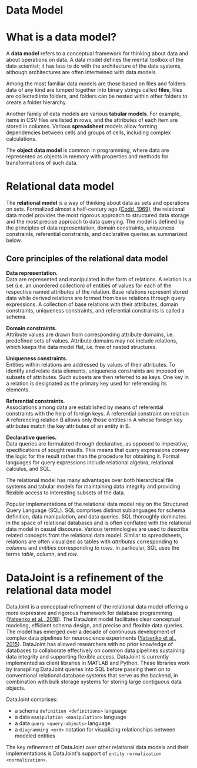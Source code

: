 # Data Model

# What is a data model?

A **data model** refers to a conceptual framework for thinking about
data and about operations on data. A data model defines the mental
toolbox of the data scientist; it has less to do with the architecture
of the data systems, although architectures are often intertwined with
data models.

Among the most familiar data models are those based on files and
folders: data of any kind are lumped together into binary strings called
**files**, files are collected into folders, and folders can be nested
within other folders to create a folder hierarchy.

Another family of data models are various **tabular models**. For
example, items in CSV files are listed in rows, and the attributes of
each item are stored in columns. Various **spreadsheet** models allow
forming dependencies between cells and groups of cells, including
complex calculations.

The **object data model** is common in programming, where data are
represented as objects in memory with properties and methods for
transformations of such data.

# Relational data model

The **relational model** is a way of thinking about data as sets and
operations on sets. Formalized almost a half-century ago ([Codd,
1969](https://dl.acm.org/citation.cfm?doid=362384.362685)), the
relational data model provides the most rigorous approach to structured
data storage and the most precise approach to data querying. The model
is defined by the principles of data representation, domain constraints,
uniqueness constraints, referential constraints, and declarative queries
as summarized below.

## Core principles of the relational data model

**Data representation.**  
Data are represented and manipulated in the form of relations. A
relation is a set (i.e. an unordered collection) of entities of values
for each of the respective named attributes of the relation. Base
relations represent stored data while derived relations are formed from
base relations through query expressions. A collection of base relations
with their attributes, domain constraints, uniqueness constraints, and
referential constraints is called a schema.

**Domain constraints.**  
Attribute values are drawn from corresponding attribute domains, i.e.
predefined sets of values. Attribute domains may not include relations,
which keeps the data model flat, i.e. free of nested structures.

**Uniqueness constraints.**  
Entities within relations are addressed by values of their attributes.
To identify and relate data elements, uniqueness constraints are imposed
on subsets of attributes. Such subsets are then referred to as keys. One
key in a relation is designated as the primary key used for referencing
its elements.

**Referential constraints.**  
Associations among data are established by means of referential
constraints with the help of foreign keys. A referential constraint on
relation A referencing relation B allows only those entities in A whose
foreign key attributes match the key attributes of an entity in B.

**Declarative queries.**  
Data queries are formulated through declarative, as opposed to
imperative, specifications of sought results. This means that query
expressions convey the logic for the result rather than the procedure
for obtaining it. Formal languages for query expressions include
relational algebra, relational calculus, and SQL.

The relational model has many advantages over both hierarchical file
systems and tabular models for maintaining data integrity and providing
flexible access to interesting subsets of the data.

Popular implementations of the relational data model rely on the
Structured Query Language (SQL). SQL comprises distinct sublanguages for
schema definition, data manipulation, and data queries. SQL thoroughly
dominates in the space of relational databases and is often conflated
with the relational data model in casual discourse. Various
terminologies are used to describe related concepts from the relational
data model. Similar to spreadsheets, relations are often visualized as
tables with *attributes* corresponding to *columns* and *entities*
corresponding to *rows*. In particular, SQL uses the terms *table*,
*column*, and *row*.

# DataJoint is a refinement of the relational data model

DataJoint is a conceptual refinement of the relational data model
offering a more expressive and rigorous framework for database
programming ([Yatsenko et al., 2018](https://arxiv.org/abs/1807.11104)).
The DataJoint model facilitates clear conceptual modeling, efficient
schema design, and precise and flexible data queries. The model has
emerged over a decade of continuous development of complex data
pipelines for neuroscience experiments ([Yatsenko et al.,
2015](https://www.biorxiv.org/content/early/2015/11/14/031658)).
DataJoint has allowed researchers with no prior knowledge of databases
to collaborate effectively on common data pipelines sustaining data
integrity and supporting flexible access. DataJoint is currently
implemented as client libraries in MATLAB and Python. These libraries
work by transpiling DataJoint queries into SQL before passing them on to
conventional relational database systems that serve as the backend, in
combination with bulk storage systems for storing large contiguous data
objects.

DataJoint comprises:  
-   a schema `definition <definitions>` language
-   a data `manipulation <manipulation>` language
-   a data `query <query-objects>` language
-   a `diagramming <erd>` notation for visualizing relationships between
    modeled entities

The key refinement of DataJoint over other relational data models and
their implementations is DataJoint's support of
`entity normalization <normalization>`.
